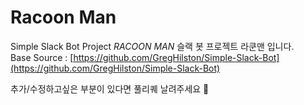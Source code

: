 # Racoon Man
Simple Slack Bot Project *RACOON MAN*
슬랙 봇 프로젝트 라쿤맨 입니다.  
Base Source : [https://github.com/GregHilston/Simple-Slack-Bot](https://github.com/GregHilston/Simple-Slack-Bot)

추가/수정하고싶은 부분이 있다면 풀리퀘 날려주세요 🙆 
